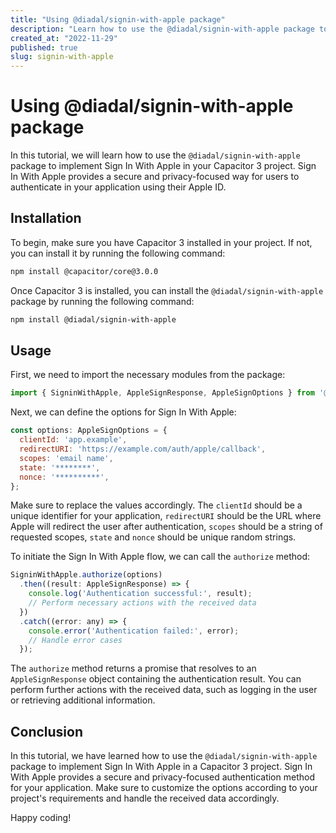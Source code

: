 ```yaml
---
title: "Using @diadal/signin-with-apple package"
description: "Learn how to use the @diadal/signin-with-apple package to implement Sign In With Apple in your Capacitor 3 project."
created_at: "2022-11-29"
published: true
slug: signin-with-apple
---
```


# Using @diadal/signin-with-apple package

In this tutorial, we will learn how to use the `@diadal/signin-with-apple` package to implement Sign In With Apple in your Capacitor 3 project. Sign In With Apple provides a secure and privacy-focused way for users to authenticate in your application using their Apple ID.

## Installation

To begin, make sure you have Capacitor 3 installed in your project. If not, you can install it by running the following command:

```bash
npm install @capacitor/core@3.0.0
```

Once Capacitor 3 is installed, you can install the `@diadal/signin-with-apple` package by running the following command:

```bash
npm install @diadal/signin-with-apple
```

## Usage

First, we need to import the necessary modules from the package:

```javascript
import { SigninWithApple, AppleSignResponse, AppleSignOptions } from '@diadal/signin-with-apple';
```

Next, we can define the options for Sign In With Apple:

```javascript
const options: AppleSignOptions = {
  clientId: 'app.example',
  redirectURI: 'https://example.com/auth/apple/callback',
  scopes: 'email name',
  state: '********',
  nonce: '**********',
};
```

Make sure to replace the values accordingly. The `clientId` should be a unique identifier for your application, `redirectURI` should be the URL where Apple will redirect the user after authentication, `scopes` should be a string of requested scopes, `state` and `nonce` should be unique random strings.

To initiate the Sign In With Apple flow, we can call the `authorize` method:

```javascript
SigninWithApple.authorize(options)
  .then((result: AppleSignResponse) => {
    console.log('Authentication successful:', result);
    // Perform necessary actions with the received data
  })
  .catch((error: any) => {
    console.error('Authentication failed:', error);
    // Handle error cases
  });
```

The `authorize` method returns a promise that resolves to an `AppleSignResponse` object containing the authentication result. You can perform further actions with the received data, such as logging in the user or retrieving additional information.

## Conclusion

In this tutorial, we have learned how to use the `@diadal/signin-with-apple` package to implement Sign In With Apple in a Capacitor 3 project. Sign In With Apple provides a secure and privacy-focused authentication method for your application. Make sure to customize the options according to your project's requirements and handle the received data accordingly.

Happy coding!
